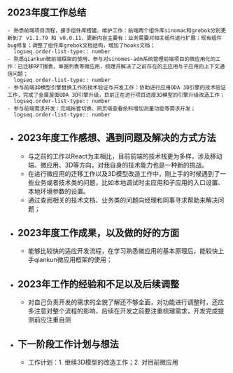## 2023年度工作总结
	- 熟悉前端项目流程，接手组件库搭建、维护工作：前端两个组件库sinomac和grebok分别更新到了 v1.1.79 和 v0.0.11，更新内容主要有：业务需要对相关组件进行扩展；现有组件bug修复；调整了组件库grebok文档结构，增加了hooks文档；
	  logseq.order-list-type:: number
	- 熟悉qiankun微前端框架的使用，参与对sinomes-adm系统管理前端项目的微应用化的工作：已迁移RPT报表、单据列表等微应用，梳理并解决了之前存在的主应用与子应用的上下文通信问题；
	  logseq.order-list-type:: number
	- 参与前端3D模型引擎替换工作的技术验证与开发工作：协助进行应用ODA 3D引擎的技术验证工作，完成了金属屋面ODA 3D引擎升级，目前正在进行项目进度3D模型的引擎升级改造工作；
	  logseq.order-list-type:: number
	- 参与前端需求开发：完成帐套切换、网页端查看余料增加测量功能等需求开发；
	  logseq.order-list-type:: number
- ## 2023年度工作感想、遇到问题及解决的方式方法
	- 与之前的工作以React为主相比，目前前端的技术栈更为多样，涉及移动端、微应用、3D等方向，对我自身的技术能力也是一种新的挑战。
	- 在进行微应用的迁移工作以及3D模型改造工作中，刚上手的时候遇到了一些业务或者技术类的问题，比如本地调试时主应用和子应用的入口设置、本地环境参数的设置。
	- 通过查阅相关的技术文档、业务类的问题向经理和同事寻求帮助来解决问题；
- ## 2023年度工作成果，以及做的好的方面
	- 能够比较快的适应开发流程，在学习熟悉微应用的基本原理后，能较快上手qiankun微应用框架的使用；
- ## 2023年工作的经验和不足以及后续调整
	- 对自己负责开发的需求的全貌了解还不够全面，对功能进行调整时，还应多注意对整个流程的影响，后续在开发之前要注重梳理需求，开发完成提测前应注重自测
- ## 下一阶段工作计划与想法
	- 工作计划：1. 继续3D模型的改造工作；2. 对目前微应用
